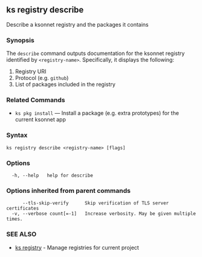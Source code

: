 ## ks registry describe

Describe a ksonnet registry and the packages it contains

### Synopsis


The `describe` command outputs documentation for the ksonnet registry identified
by `<registry-name>`. Specifically, it displays the following:

1. Registry URI
2. Protocol (e.g. `github`)
3. List of packages included in the registry

### Related Commands

* `ks pkg install` — Install a package (e.g. extra prototypes) for the current ksonnet app

### Syntax


```
ks registry describe <registry-name> [flags]
```

### Options

```
  -h, --help   help for describe
```

### Options inherited from parent commands

```
      --tls-skip-verify      Skip verification of TLS server certificates
  -v, --verbose count[=-1]   Increase verbosity. May be given multiple times.
```

### SEE ALSO

* [ks registry](ks_registry.md)	 - Manage registries for current project

